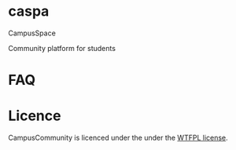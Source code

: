 # caspa
CampusSpace

Community platform for students

# FAQ

# Licence
CampusCommunity is licenced under the under the [WTFPL license](http://www.wtfpl.net/).
